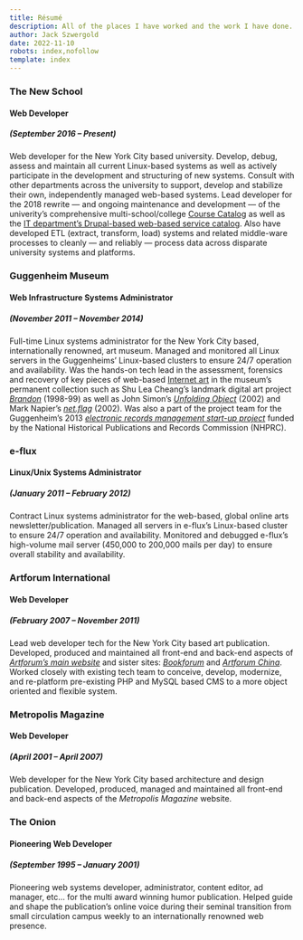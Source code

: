 ```yaml
---
title: Résumé
description: All of the places I have worked and the work I have done.
author: Jack Szwergold
date: 2022-11-10
robots: index,nofollow
template: index
---
```


### The New School
#### Web Developer
##### (September 2016 – Present)
Web developer for the New York City based university. Develop, debug, assess and maintain all current Linux-based systems as well as actively participate in the development and structuring of new systems. Consult with other departments across the university to support, develop and stabilize their own, independently managed web-based systems. Lead developer for the 2018 rewrite — and ongoing maintenance and development — of the univerity’s comprehensive multi-school/college [Course Catalog](https://courses.newschool.edu) as well as the [IT department’s Drupal-based web-based service
catalog](https://it.newschool.edu/). Also have developed ETL (extract, transform, load) systems and related middle-ware processes to cleanly — and reliably — process data across disparate university systems and platforms.

### Guggenheim Museum
#### Web Infrastructure Systems Administrator
##### (November 2011 – November 2014)
Full-time Linux systems administrator for the New York City based, internationally renowned, art museum. Managed and monitored all Linux servers in the Guggenheims’ Linux-based clusters to ensure 24/7 operation and availability.
Was the hands-on tech lead in the assessment, forensics and recovery of key pieces of web-based [Internet art](https://en.wikipedia.org/wiki/Internet_art)
in the museum’s permanent collection such as Shu Lea Cheang’s landmark digital art project [*Brandon*](http://www.digitalhumanities.org/dhq/vol/12/2/000379/000379.html)
(1998-99) as well as John Simon’s [*Unfolding
Object*](http://unfoldingobject.guggenheim.org/) (2002) and Mark Napier’s [*net.flag*](https://netflag.guggenheim.org/) (2002). Was also a part of the project team for the Guggenheim’s 2013 [*electronic records management start-up
project*](https://www.guggenheim.org/library-archives/library-archives-projects/electronic-records-management-start-up-project) funded by the National Historical Publications and Records Commission (NHPRC).

### e-flux
#### Linux/Unix Systems Administrator
##### (January 2011 – February 2012)
Contract Linux systems administrator for the web-based, global online arts newsletter/publication. Managed all servers in e-flux’s Linux-based cluster to ensure 24/7 operation and availability. Monitored and debugged e-flux’s high-volume mail server (450,000 to 200,000 mails per day) to ensure overall stability and availability.

### Artforum International
#### Web Developer
##### (February 2007 – November 2011)
Lead web developer tech for the New York City based art publication. Developed, produced and maintained all front-end and back-end aspects of [*Artforum’s main
website*](https://www.artforum.com/) and sister sites:
[*Bookforum*](https://www.bookforum.com/) and [*Artforum
China*](https://artforum.com.cn/). Worked closely with existing tech team to conceive, develop, modernize, and re-platform pre-existing PHP and MySQL based CMS to a more object oriented and flexible system.

### Metropolis Magazine
#### Web Developer
##### (April 2001 – April 2007)
Web developer for the New York City based architecture and design publication. Developed, produced, managed and maintained all front-end and back-end aspects of the *Metropolis Magazine* website.

### The Onion
#### Pioneering Web Developer
##### (September 1995 – January 2001)
Pioneering web systems developer, administrator, content editor, ad manager, etc… for the multi award winning humor publication. Helped guide and shape the publication’s online voice during their seminal transition from small circulation campus weekly to an internationally renowned web presence.
